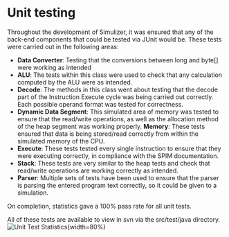 # Unit testing #

Throughout the development of Simulizer, it was ensured that any of the back-end components that could be tested via JUnit would be.  These tests were carried out in the following areas:

- **Data Converter**: Testing that the conversions between long and byte[] were working as intended
- **ALU**: The tests within this class were used to check that any calculation computed by the ALU were as intended.
- **Decode**: The methods in this class went about testing that the decode part of the Instruction Execute cycle was being carried out correctly. Each possible operand format was tested for correctness.
- **Dynamic Data Segment**: This simulated area of memory was tested to ensure that the read/write operations, as well as the allocation method of the heap segment was working properly.
**Memory**: These tests ensured that data is being stored/read correctly from within the simulated memory of the CPU.
- **Execute**: These tests tested every single instruction to ensure that they were executing correctly, in compliance with the SPIM documentation.
- **Stack**: These tests are very similar to the heap tests and check that read/write operations are working correctly as intended.
- **Parser**: Multiple sets of tests have been used to ensure that the parser is parsing the entered program text correctly, so it could be given to a simulation.

On completion, statistics gave a 100% pass rate for all unit tests.

All of these tests are available to view in svn via the src/test/java directory.
![Unit Test Statistics](segments/unitTests.png){width=80%}
